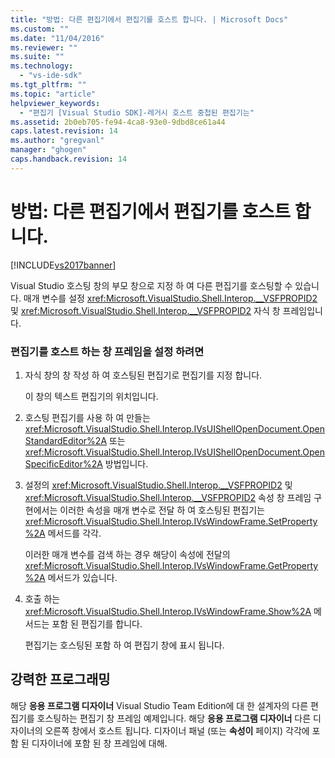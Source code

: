 ```yaml
---
title: "방법: 다른 편집기에서 편집기를 호스트 합니다. | Microsoft Docs"
ms.custom: ""
ms.date: "11/04/2016"
ms.reviewer: ""
ms.suite: ""
ms.technology: 
  - "vs-ide-sdk"
ms.tgt_pltfrm: ""
ms.topic: "article"
helpviewer_keywords: 
  - "편집기 [Visual Studio SDK]-레거시 호스트 중첩된 편집기는"
ms.assetid: 2b0eb705-fe94-4ca8-93e0-9dbd8ce61a44
caps.latest.revision: 14
ms.author: "gregvanl"
manager: "ghogen"
caps.handback.revision: 14
---
```

# 방법: 다른 편집기에서 편집기를 호스트 합니다.
[!INCLUDE[vs2017banner](../code-quality/includes/vs2017banner.md)]

Visual Studio 호스팅 창의 부모 창으로 지정 하 여 다른 편집기를 호스팅할 수 있습니다.  매개 변수를 설정 <xref:Microsoft.VisualStudio.Shell.Interop.__VSFPROPID2> 및 <xref:Microsoft.VisualStudio.Shell.Interop.__VSFPROPID2> 자식 창 프레임입니다.  
  
### 편집기를 호스트 하는 창 프레임을 설정 하려면  
  
1.  자식 창의 창 작성 하 여 호스팅된 편집기로 편집기를 지정 합니다.  
  
     이 창의 텍스트 편집기의 위치입니다.  
  
2.  호스팅 편집기를 사용 하 여 만들는 <xref:Microsoft.VisualStudio.Shell.Interop.IVsUIShellOpenDocument.OpenStandardEditor%2A> 또는 <xref:Microsoft.VisualStudio.Shell.Interop.IVsUIShellOpenDocument.OpenSpecificEditor%2A> 방법입니다.  
  
3.  설정의 <xref:Microsoft.VisualStudio.Shell.Interop.__VSFPROPID2> 및 <xref:Microsoft.VisualStudio.Shell.Interop.__VSFPROPID2> 속성 창 프레임 구현에서는 이러한 속성을 매개 변수로 전달 하 여 호스팅된 편집기는 <xref:Microsoft.VisualStudio.Shell.Interop.IVsWindowFrame.SetProperty%2A> 메서드를 각각.  
  
     이러한 매개 변수를 검색 하는 경우 해당이 속성에 전달의 <xref:Microsoft.VisualStudio.Shell.Interop.IVsWindowFrame.GetProperty%2A> 메서드가 있습니다.  
  
4.  호출 하는 <xref:Microsoft.VisualStudio.Shell.Interop.IVsWindowFrame.Show%2A> 메서드는 포함 된 편집기를 합니다.  
  
     편집기는 호스팅된 포함 하 여 편집기 창에 표시 됩니다.  
  
## 강력한 프로그래밍  
 해당  **응용 프로그램 디자이너** Visual Studio Team Edition에 대 한 설계자의 다른 편집기를 호스팅하는 편집기 창 프레임 예제입니다.  해당  **응용 프로그램 디자이너** 다른 디자이너의 오른쪽 창에서 호스트 됩니다.  디자이너 패널 \(또는  **속성이** 페이지\) 각각에 포함 된 디자이너에 포함 된 창 프레임에 대해.